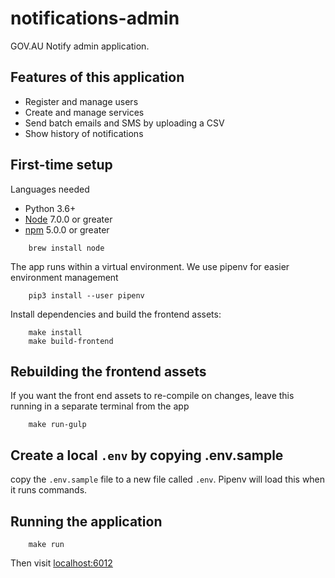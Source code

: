 # notifications-admin

GOV.AU Notify admin application.

## Features of this application

- Register and manage users
- Create and manage services
- Send batch emails and SMS by uploading a CSV
- Show history of notifications

## First-time setup

Languages needed

- Python 3.6+
- [Node](https://nodejs.org/) 7.0.0 or greater
- [npm](https://www.npmjs.com/) 5.0.0 or greater

```shell
    brew install node
```

The app runs within a virtual environment. We use pipenv for easier environment
management

```shell
    pip3 install --user pipenv
```

Install dependencies and build the frontend assets:

```shell
    make install
    make build-frontend
```

## Rebuilding the frontend assets

If you want the front end assets to re-compile on changes, leave this running
in a separate terminal from the app

```shell
    make run-gulp
```

## Create a local `.env` by copying .env.sample

copy the `.env.sample` file to a new file called `.env`. Pipenv will load this
when it runs commands.

## Running the application

```shell
    make run
```

Then visit [localhost:6012](http://localhost:6012)
